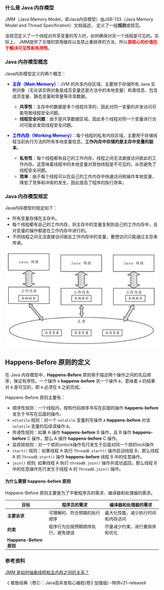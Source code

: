 ### 什么是 Java 内存模型

JMM（Java Memory Model，即Java内存模型）由JSR-133（Java Memory Model and Thread Specification）文档描述， 定义了一组**规则**或规范。

该规范定义了一个线程对共享变量的写入时，如何确保对另一个线程是可见的。实际上， JMM提供了合理的禁用缓存以及禁止重排序的方法，所以<font color ="red">**其核心的价值在于解决可见性和有序性**</font>。



### Java 内存模型概念

Java内存模型定义的两个概念：

- <font color="blue">**主存（Main Memory）**</font>：JVM 的共享内存区域，主要用于存储所有 Java 实例对象（无论该实例对象是成员变量还是方法中的本地变量）和类信息、包含成员变量、静态变量和常量等共享数据。

  - **共享性**：主存中的数据是多个线程共享的，因此对同一变量的并发访问可能导致线程安全问题。
  - **线程安全问题**：由于是共享数据区域，因此多个线程对同一个变量进行访问可能会发现线程安全问题。

- <font color="blue">**工作内存（Working Memory）**</font>：每个线程的私有内存区域，主要用于存储线程当前执行方法的所有本地变量信息。**工作内存中存储的是主存中变量的副本**。

  - **私有性**：每个线程都有自己的工作内存，线程之间无法直接访问彼此的工作内存。这意味着线程中的本地变量对其他线程是不可见的，从而避免了线程安全问题。
  - **效率**：由于每个线程可以在自己的工作内存中快速访问和操作本地变量，降低了竞争和冲突的发生，因此提高了程序的执行效率。

  

### Java 内存模型规定

Java内存模型的规定如下： 

- 所有变量存储在主存中。 
- 每个线程都有自己的工作内存，将主存中的变量复制到自己的工作内存中，且对变量的操作都是在工作内存中进行的。
- 不同线程之间无法直接访问彼此工作内存中的变量，要想访问只能通过主存来传递。

![image-20240807160015980](images/image-20240807160015980.png)





## Happens-Before 原则的定义

在 Java 内存模型中，**Happens-Before** 原则用于描述两个操作之间的先后顺序，保证有序性。一个操作 `A` **happens-before** 另一个操作 `B`，意味着 `A` 的结果对 `B` 是可见的，即 `A` 必须在 `B` 之前完成。

Happens-Before 原则主要有：

- 顺序性规则：一个线程内，按照代码顺序书写在前面的操作 **happens-before**  发生于书写在后面的操作。
- `volatile` 规则：对一个 `volatile` 变量的写操作 `A` **happens-before** 对该 `volatile` 变量的后续读操作 `B`。
- 传递性规则：如果  A 操作 **happens-before**  B 操作，且 B 操作 **happens-before**  C 操作，那么 A 操作 **happens-before**   C 操作。
- 监视锁规则：对一个锁的unlock操作先行发生于后面对同一个锁的lock操作
- `start()` 规则：如果线程 A 执行 `ThreadB.start()` 操作启动线程 B，那么线程 A 的 `ThreadB.start()` 操作 **happens-before**  线程 B 中的任意操作。
- `join()` 规则:  如果线程 A 执行 `threadB.join()` 操作并成功返回，那么线程 B 中的任意操作先行发生于线程 A 的 `ThreadB.join()` 操作。

  

#### 为什么需要 happens-before 原则

Happens-Before 原则主要是为了平衡程序员的需求、编译器和处理器的需求。

| 目标                    | 程序员的需求                       | 编译器和处理器的需求               |
| ----------------------- | ---------------------------------- | ---------------------------------- |
| **主要诉求**            | 可理解的、符合预期的执行顺序       | 最大化性能，减少执行时间和内存访问 |
| **约束**                | 程序行为应按预期顺序执行，避免错误 | 尽量减少约束，进行重排序和优化     |
| **Happens-Before 原则** |                                    |                                    |



### 参考资料

[JMM 是如何抽象线程和主内存之间的关系？](https://javaguide.cn/java/concurrent/jmm.html#jmm-是如何抽象线程和主内存之间的关系)

《 极致经典（卷2）：Java高并发核心编程(卷2 加强版) -特供v21-release》
